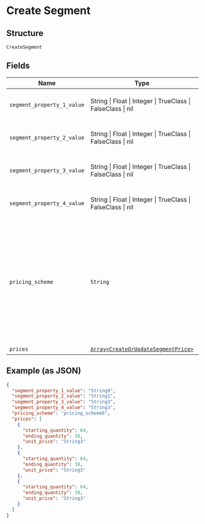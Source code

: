 
# Create Segment

## Structure

`CreateSegment`

## Fields

| Name | Type | Tags | Description |
|  --- | --- | --- | --- |
| `segment_property_1_value` | String \| Float \| Integer \| TrueClass \| FalseClass \| nil | Optional | This is a container for one-of cases. |
| `segment_property_2_value` | String \| Float \| Integer \| TrueClass \| FalseClass \| nil | Optional | This is a container for one-of cases. |
| `segment_property_3_value` | String \| Float \| Integer \| TrueClass \| FalseClass \| nil | Optional | This is a container for one-of cases. |
| `segment_property_4_value` | String \| Float \| Integer \| TrueClass \| FalseClass \| nil | Optional | This is a container for one-of cases. |
| `pricing_scheme` | `String` | Required | The handle for the pricing scheme. Available options: per_unit, volume, tiered, stairstep. See [Price Bracket Rules](https://help.chargify.com/products/product-components.html#price-bracket-rules) for an overview of pricing schemes. |
| `prices` | [`Array<CreateOrUpdateSegmentPrice>`](../../doc/models/create-or-update-segment-price.md) | Optional | - |

## Example (as JSON)

```json
{
  "segment_property_1_value": "String9",
  "segment_property_2_value": "String1",
  "segment_property_3_value": "String3",
  "segment_property_4_value": "String3",
  "pricing_scheme": "pricing_scheme6",
  "prices": [
    {
      "starting_quantity": 64,
      "ending_quantity": 38,
      "unit_price": "String3"
    },
    {
      "starting_quantity": 64,
      "ending_quantity": 38,
      "unit_price": "String3"
    },
    {
      "starting_quantity": 64,
      "ending_quantity": 38,
      "unit_price": "String3"
    }
  ]
}
```

